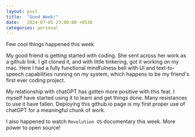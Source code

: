 ```yaml
---
layout: post
title:  "Good Week!"
date:   2024-07-05 23:00:00 +0530
categories: personal
---
```


Few cool things happened this week

My good friend is getting started with coding. She sent across her work as a github link. I git cloned it, and with little tinkering, got it working on my mac. Here I had a fully functional mindfulness bell with UI and text-to-speech capabilities running on my system, which happens to be my friend's first ever coding project.

My relationship with chatGPT has gotten more positive with this feat. I myself have started using it to learn and get things done. Many resistances to use it have fallen. Deploying this github.io page is my first proper use of chatGPT for a meaningful chunk of work.

I also happened to watch `Revolution OS` documentary this week. More power to open source!
